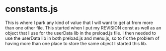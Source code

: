 # constants.js

This is where I park any kind of value that I will want to get at from more than one other file. This started when I put my REVISION const  as well as an object that I use for the userData lib in the preload.js file. I then needed to use the userData lib in both preload.js and menu.js, so to fix the problem of having more than one place to store the same object I started this lib.